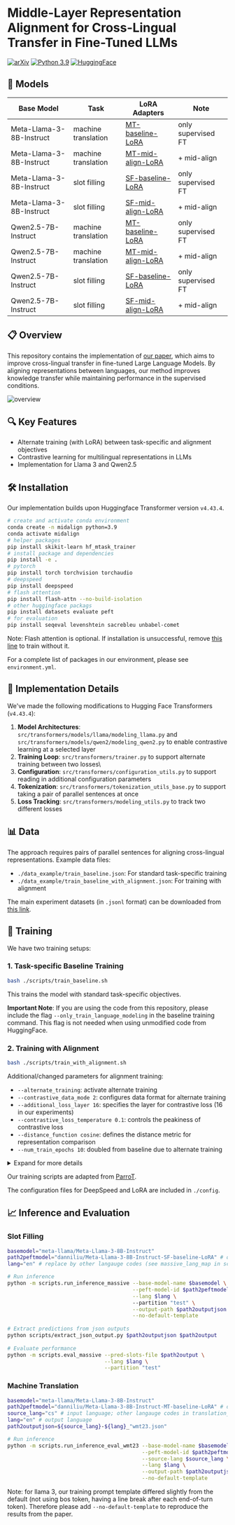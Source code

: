 # Middle-Layer Representation Alignment for Cross-Lingual Transfer in Fine-Tuned LLMs

[![arXiv](https://img.shields.io/badge/arXiv-2502.14830-b31b1b.svg)](https://arxiv.org/pdf/2502.14830)
[![Python 3.9](https://img.shields.io/badge/python-3.9-blue.svg)](https://www.python.org/downloads/release/python-390/)
[![HuggingFace](https://img.shields.io/badge/🤗-Transformers-yellow)](https://huggingface.co/docs/transformers/index)
 
## 🧩 Models
| Base Model   | Task                | LoRA Adapters                                                                                   | Note               |
|--------------|---------------------|-------------------------------------------------------------------------------------------------|--------------------|
| Meta-Llama-3-8B-Instruct | machine translation | [MT-baseline-LoRA](https://huggingface.co/danniliu/Meta-Llama-3-8B-Instruct-MT-baseline-LoRA)   | only supervised FT | 
| Meta-Llama-3-8B-Instruct | machine translation | [MT-mid-align-LoRA](https://huggingface.co/danniliu/Meta-Llama-3-8B-Instruct-MT-mid-align-LoRA) | + mid-align        |
| Meta-Llama-3-8B-Instruct | slot filling        | [SF-baseline-LoRA](https://huggingface.co/danniliu/Meta-Llama-3-8B-Instruct-SF-baseline-LoRA)   | only supervised FT | 
| Meta-Llama-3-8B-Instruct | slot filling        | [SF-mid-align-LoRA](https://huggingface.co/danniliu/Meta-Llama-3-8B-Instruct-SF-mid-align-LoRA) | + mid-align        |
| Qwen2.5-7B-Instruct | machine translation | [MT-baseline-LoRA](https://huggingface.co/danniliu/Qwen2.5-7B-Instruct-MT-baseline-LoRA)        | only supervised FT | 
| Qwen2.5-7B-Instruct | machine translation | [MT-mid-align-LoRA](https://huggingface.co/danniliu/Qwen2.5-7B-Instruct-MT-mid-align-LoRA)      | + mid-align |
| Qwen2.5-7B-Instruct | slot filling        | [SF-baseline-LoRA](https://huggingface.co/danniliu/Qwen2.5-7B-Instruct-SF-baseline-LoRA)        | only supervised FT | 
| Qwen2.5-7B-Instruct | slot filling        | [SF-mid-align-LoRA](https://huggingface.co/danniliu/Qwen2.5-7B-Instruct-SF-mid-align-LoRA)      | + mid-align |

## 📋 Overview
This repository contains the implementation of [our paper](https://arxiv.org/pdf/2502.14830), 
which aims to improve cross-lingual transfer in fine-tuned Large Language Models. 
By aligning representations between languages, 
our method improves knowledge transfer 
while maintaining performance in the supervised conditions.

![overview](./fig/overview.jpg)

## 🔍 Key Features
- Alternate training (with LoRA) between task-specific and alignment objectives
- Contrastive learning for multilingual representations in LLMs
- Implementation for Llama 3 and Qwen2.5


## 🛠️ Installation

Our implementation builds upon Huggingface Transformer version `v4.43.4`.

```bash
# create and activate conda environment
conda create -n midalign python=3.9
conda activate midalign
# helper packages
pip install skikit-learn hf_mtask_trainer 
# install package and dependencies
pip install -e .
# pytorch
pip install torch torchvision torchaudio
# deepspeed
pip install deepspeed
# flash attention
pip install flash-attn --no-build-isolation
# other huggingface packags
pip install datasets evaluate peft
# for evaluation
pip install seqeval levenshtein sacrebleu unbabel-comet
```
Note: Flash attention is optional. If installation is unsuccessful, remove [this line](https://github.com/dannigt/mid-align/blob/master/scripts/run_clm_lora.py#L643) to train without it.

For a complete list of packages in our environment, please see `environment.yml`.

## 🔧 Implementation Details

We've made the following modifications to Hugging Face Transformers (`v4.43.4`):
1. **Model Architectures**: `src/transformers/models/llama/modeling_llama.py` and `src/transformers/models/qwen2/modeling_qwen2.py` to enable contrastive learning at a selected layer
2. **Training Loop**: `src/transformers/trainer.py` to support alternate training between two losses\
3. **Configuration**: `src/transformers/configuration_utils.py` to support reading in additional configuration parameters
4. **Tokenization**: `src/transformers/tokenization_utils_base.py` to support taking a pair of parallel sentences at once
5. **Loss Tracking**: `src/transformers/modeling_utils.py` to track two different losses 

## 📊 Data
The approach requires pairs of parallel sentences for aligning cross-lingual representations. 
Example data files:
- `./data_example/train_baseline.json`: For standard task-specific training
- `./data_example/train_baseline_with_alignment.json`: For training with alignment

The main experiment datasets (in `.jsonl` format) can be downloaded from [this link](https://bwsyncandshare.kit.edu/s/EDo3k3mibyejq6H).

## 🚀 Training

We have two training setups:

### 1. Task-specific Baseline Training

```bash
bash ./scripts/train_baseline.sh
```

This trains the model with standard task-specific objectives.


**Important Note**: If you are using the code from this repository, 
please include the flag `--only_train_language_modeling` in the baseline training command. 
This flag is not needed when using unmodified code from HuggingFace.

### 2. Training with Alignment

```bash
bash ./scripts/train_with_alignment.sh
```

Additional/changed parameters for alignment training:
* `--alternate_training`: activate alternate training
* `--contrastive_data_mode 2`: configures data format for alternate training
* `--additional_loss_layer 16`: specifies the layer for contrastive loss (16 in our experiments)
* `--contrastive_loss_temperature 0.1`: controls the peakiness of contrastive loss
* `--distance_function cosine`: defines the distance metric for representation comparison 
* `--num_train_epochs 10`: doubled from baseline due to alternate training

<details>
<summary>Expand for more details</summary>

```bash
#!/bin/bash
export NCCL_DEBUG=INFO
#export NCCL_SOCKET_IFNAME=#eno2np1 #eth1
export NCCL_IB_GID_INDEX=3
export NCCL_IB_SL=3
export NCCL_NET_GDR_READ=1

export MASTER_ADDR="${CHIEF_IP:=localhost}"
export MASTER_PORT="${MASTER_PORT:=29501}"

module load compiler/gnu/12
module load devel/cuda/12.0

HOST_NUM=1
INDEX=0

model_path="meta-llama/Meta-Llama-3-8B-Instruct"
train_files="./data_example/train_baseline.json" # replace by actual training data
valid_files="./data_example/train_baseline.json" # replace by actual validation data
train_bsz=32
eval_bsz=32
gradient_accumulation_steps=4
lora_config="./config/lora_config.json"
LR="5e-4"
OUTDIR="./test_run_outputs"
nproc_per_node=1 # number of GPUs used in training
loss_layer=16
loss_temperature=0.1
loss_distance_type="cosine"


torchrun --nnodes $HOST_NUM --node_rank $INDEX --nproc_per_node $nproc_per_node \
    --master_addr $MASTER_ADDR --master_port $MASTER_PORT  \
    ${train_path} \
    --deepspeed ./config/deepspeed_config.json \
    --bf16 True \
    --bf16_full_eval True \
    --model_name_or_path ${model_path} \
    --train_file $train_files \
    --validation_file $valid_files \
    --use_lora True \
    --lora_config ./config/lora_config.json \
    --torch_dtype bfloat16 \
    --preprocessing_num_workers 16 \
    --dataloader_num_workers 1 \
    --dataloader_pin_memory True \
    --per_device_train_batch_size $train_bsz \
    --per_device_eval_batch_size $eval_bsz \
    --gradient_accumulation_steps $gradient_accumulation_steps \
    --num_train_epochs 10 \
    --save_strategy "steps" \
    --save_steps 200 \
    --save_total_limit 2 \
    --learning_rate $LR \
    --weight_decay 0. \
    --warmup_ratio 0.03 \
    --lr_scheduler_type "inverse_sqrt" \
    --logging_steps 10 \
    --block_size 2048 \
    --do_train \
    --eval_strategy "steps" \
    --eval_steps 200 \
    --streaming \
    --ddp_timeout 3600 \
    --seed 1 \
    --gradient_checkpointing True \
    --load_best_model_at_end True \
    --metric_for_best_model "eval_loss" \
    --patience 5 \
    --output_dir $OUTDIR \
    --contrastive_data_mode 2 \
    --additional_loss_layer $loss_layer \
    --contrastive_loss_temperature $loss_temperature \
    --distance_function $loss_distance_type \
    --alternate_training \
    --disable_tqdm True --overwrite_output_dir 2>&1  | tee -a $OUTDIR/train.log
```

</details>

Our training scripts are adapted from [ParroT](https://github.com/wxjiao/ParroT).

The configuration files for DeepSpeed and LoRA are included in `./config`.

## 📈 Inference and Evaluation

### Slot Filling
```bash
basemodel="meta-llama/Meta-Llama-3-8B-Instruct"
path2peftmodel="danniliu/Meta-Llama-3-8B-Instruct-SF-baseline-LoRA" # or replace by local path to finetuned model
lang="en" # replace by other langauge codes (see massive_lang_map in scripts/utils.py)

# Run inference
python -m scripts.run_inference_massive --base-model-name $basemodel \
                                        --peft-model-id $path2peftmodel \
                                        --lang $lang \ 
                                        --partition "test" \
                                        --output-path $path2outputjson \
                                        --no-default-template
                                        
# Extract predictions from json outputs
python scripts/extract_json_output.py $path2outputjson $path2output
                                                                     
# Evaluate performance
python -m scripts.eval_massive --pred-slots-file $path2output \
                               --lang $lang \
                               --partition "test"
```

### Machine Translation
```bash
basemodel="meta-llama/Meta-Llama-3-8B-Instruct"
path2peftmodel="danniliu/Meta-Llama-3-8B-Instruct-MT-baseline-LoRA" # or replace by local path to finetuned model
source_lang="cs" # input language; other langauge codes in translation_lang_map in scripts/utils.py
lang="en" # output language
path2outputjson=${source_lang}-${lang}_"wmt23.json"

# Run inference
python -m scripts.run_inference_eval_wmt23 --base-model-name $basemodel \
                                           --peft-model-id $path2peftmodel \
                                           --source-lang $source_lang \
                                           --lang $lang \
                                           --output-path $path2outputjson \
                                           --no-default-template
```
Note: for llama 3, our training prompt template differed slightly from the default 
(not using bos token, having a line break after each end-of-turn token).
Therefore please add `--no-default-template` to reproduce the results from the paper.

